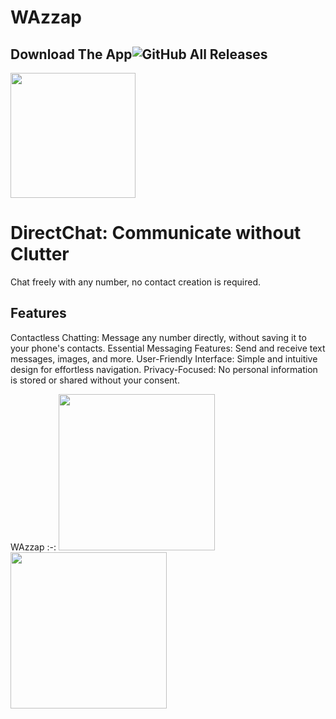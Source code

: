 # WAzzap

## Download The App![GitHub All Releases](https://img.shields.io/github/downloads/HusseinMohamed99/WAzzap/total?color=green)
<a href="https://github.com/HusseinMohamed99/WAzzap/releases/download/v1.0.0/WAzzap.apk"><img src="https://playerzon.com/asset/download.png" width="200"></img></a>

# DirectChat: Communicate without Clutter

Chat freely with any number, no contact creation is required.

## Features

Contactless Chatting: Message any number directly, without saving it to your phone's contacts.
Essential Messaging Features: Send and receive text messages, images, and more.
User-Friendly Interface: Simple and intuitive design for effortless navigation.
Privacy-Focused: No personal information is stored or shared without your consent.

WAzzap
:-:
<image src='https://github.com/HusseinMohamed99/WAzzap/assets/84459939/5411b51a-b8bf-4935-ad4c-67bdf6210554' width=250/><image src='https://github.com/HusseinMohamed99/WAzzap/assets/84459939/5999572c-7090-4845-bbd6-bb63e0ab5e8f' width=250/>

